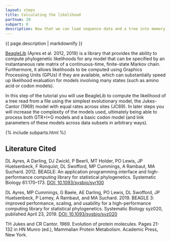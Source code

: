 ```yaml
---
layout: steps
title: Calculating the likelihood
partnum: 10
subpart: 0
description: Now that we can load sequence data and a tree into memory, it is time to calculate the likelihood of the tree, which is the probability of the observed data given that tree and a model of evolution.
---
```

{{ page.description | markdownify }}

[BeagleLib](https://github.com/beagle-dev/beagle-lib) (Ayres et al. 2012, 2019) is a library that provides the ability to compute phylogenetic likelihoods for any model that can be specified by an instantaneous rate matrix of a continuous-time, finite-state Markov chain. Furthermore, it allows likelihoods to be computed using Graphics Processing Units (GPUs) if they are available, which can substantially speed up likelihood evaluation for models involving many states (such as amino acid or codon models). 

In this step of the tutorial you will use BeagleLib to compute the likelihood of a tree read from a file using the simplest evolutionary model, the Jukes-Cantor (1969) model with equal rates across sites (JC69). In later steps you will increase the complexity of the models used, ultimately being able to process both GTR+I+G models and a basic codon model (and link parameters of these models across data subsets in arbitrary ways).

{% include subparts.html %}

## Literature Cited

DL Ayres, A Darling, DJ Zwickl, P Beerli, MT Holder, PO Lewis, JP Huelsenbeck, F Ronquist, DL Swofford, MP Cummings, A Rambaut, MA Suchard. 2012. BEAGLE: An application programming interface and high-performance computing library for statistical phylogenetics. Systematic Biology 61:170–173. [DOI: 10.1093/sysbio/syr100](https://doi.org/10.1093/sysbio/syr100)

DL Ayres, MP Cummings, G Baele, AE Darling, PO Lewis, DL Swofford, JP Huelsenbeck, P Lemey, A Rambaut, and MA Suchard. 2019. BEAGLE 3: improved performance, scaling, and usability for a high-performance computing library for statistical phylogenetics. Systematic Biology syz020, published April 23, 2019. [DOI: 10.1093/sysbio/syz020](https://doi.org/10.1093/sysbio/syz020)

TH Jukes and CR Cantor. 1969. Evolution of protein molecules. Pages 21-132 in HN Munro (ed.), Mammalian Protein Metabolism. Academic Press, New York.